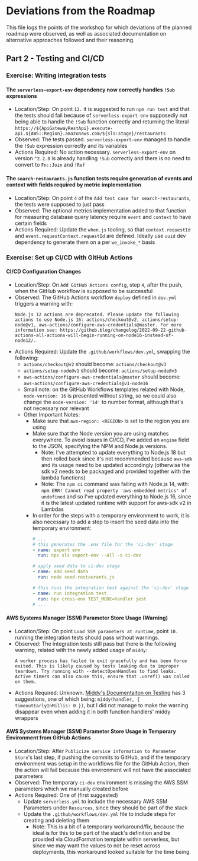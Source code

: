 # Deviations from the Roadmap

This file logs the points of the workshop for which deviations of the planned roadmap were observed, as well as associated documentation on alternative approaches followed and their reasoning.

## Part 2 - Testing and CI/CD

### Exercise: Writing integration tests

#### The `serverless-export-env` dependency now correctly handles `!Sub` expressions

- Location/Step: On point `12.` it is suggested to run `npm run test` and that the tests should fail because of `serverless-export-env` supposedly not being able to handle the `!Sub` function correctly and returning the literal `https://${ApiGatewayRestApi}.execute-api.${AWS::Region}.amazonaws.com/${sls:stage}/restaurants`
- Observed: The tests passed. `serverless-export-env` managed to handle the `!Sub` expression correctly and its variables
- Actions Required: No action necessary. `serverless-export-env` on version `^2.2.0` is already handling `!Sub` correctly and there is no need to convert to `Fn::Join` and `!Ref`

#### The `search-restaurants.js` function tests require generation of events and context with fields required by metric implementation

- Location/Step: On point `4` of the `Add test case for search-restaurants`, the tests were supposed to just pass
- Observed: The optional metrics implementation added to that function for measuring database query latency require `event` and `context` to have certain fields
- Actions Required: Update the `when.js` tooling, so that `context.requestId` and `event.requestContext.requestId` are defined. Ideally use `uuid` dev dependency to generate them on a per `we_invoke_*` basis

### Exercise: Set up CI/CD with GitHub Actions

#### CI/CD Configuration Changes

- Location/Step: On `Add GitHub Actions config`, step `4`, after the push, when the GitHub workflow is supposed to be successful
- Observed: The GitHub Actions workflow `deploy` defined in `dev.yml` triggers a warning with:
  ```
  Node.js 12 actions are deprecated. Please update the following actions to use Node.js 16: actions/checkout@v2, actions/setup-node@v1, aws-actions/configure-aws-credentials@master. For more information see: https://github.blog/changelog/2022-09-22-github-actions-all-actions-will-begin-running-on-node16-instead-of-node12/.
  ```
- Actions Required: Update the `.github/workflows/dev.yml`, swapping the following:
  - `actions/checkout@v2` should become: `actions/checkout@v3`
  - `actions/setup-node@v1` should become: `actions/setup-node@v3`
  - `aws-actions/configure-aws-credentials@master` should become: `aws-actions/configure-aws-credentials@v1-node16`
  - Small note: on the GitHub Workflows templates related with Node, `node-version: 16` is presented without string, so we could also change the `node-version: '14'` to number format, although that's not necessary nor relevant
  - Other Important Notes:
    - Make sure that `aws-region: <REGION>` is set to the region you are using
    - Make sure that the Node version you are using matches everywhere. To avoid issues in CI/CD, I've added an `engine` field to the JSON, specifying the NPM and Node.js versions.
      - Note: I've attempted to update everything to Node.js 18 but then rolled back since it's not recommended because `aws-sdk` and its usage need to be updated accordingly (otherwise the sdk v2 needs to be packaged and provided together with the lambda functions)
      - Note: The `npm ci` command was failing with Node.js 14, with: `npm ERR! Cannot read property 'aws-embedded-metrics' of undefined` and so I've updated everything to Node.js 16, since it is the latest updated runtime with support for aws-sdk v2 in Lambdas
    - In order for the steps with a temporary environment to work, it is also necessary to add a step to insert the seed data into the temporary environment:
      ```yaml
      # ...
      # this generates the .env file for the 'ci-dev' stage
      - name: export env
        run: npx sls export-env --all -s ci-dev

      # apply seed data to ci-dev stage
      - name: add seed data
        run: node seed-restaurants.js

      # this runs the integration test against the 'ci-dev' stage
      - name: run integration test
        run: npx cross-env TEST_MODE=handler jest
      # ...
      ```

#### AWS Systems Manager (SSM) Parameter Store Usage (Warning)

- Location/Step: On point `Load SSM parameters at runtime`, point `10.` running the integration tests should pass without warnings.
- Observed: The integration tests still pass but there is the following warning, related with the newly added usage of `middy`:
  ```
  A worker process has failed to exit gracefully and has been force exited. This is likely caused by tests leaking due to improper teardown. Try running with --detectOpenHandles to find leaks. Active timers can also cause this, ensure that .unref() was called on them.
  ```
- Actions Required: Unknown. [Middy's Documentaiton on Testing](https://middy.js.org/docs/intro/testing) has 3 suggestions, one of which being: `middy(handler, { timeoutEarlyInMillis: 0 })`, but I did not manage to make the warning disappear even when adding it in both function handlers' middy wrappers

#### AWS Systems Manager (SSM) Parameter Store Usage in Temporary Environment from GitHub Actions

- Location/Step: After `Publicize service information to Parameter Store`'s last step, if pushing the commits to GitHub, and if the temporary environment was setup in the workflows file for the GitHub Action, then the action will fail because this environment will not have the associated parameters
- Observed: The temporary `ci-dev` environment is missing the AWS SSM parameters which we manually created before
- Actions Required: One of (first suggested)
  - Update `serverless.yml` to include the necessary AWS SSM Parameters under `Resources`, since they should be part of the stack
  - Update the `.github/workflows/dev.yml` file to include steps for creating and deleting them
    - Note: This is a bit of a temporary workaround/fix, because the ideal is for this to be part of the stack's definition and be provided via CloudFormation template within serverless, but since we may want the values to not be reset across deployments, this workaround looked suitable for the time being.
